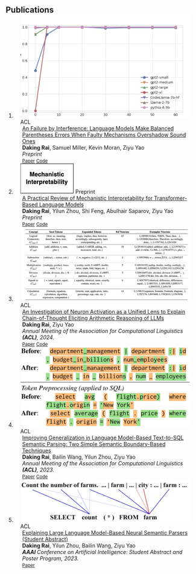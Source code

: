 <h2 id="publications" style="margin: 2px 0px -15px;">Publications</h2>

<div class="publications">
<ol class="bibliography">

<li>
<div class="pub-row">

  <div class="col-sm-3 abbr" style="position: relative;padding-right: 15px;padding-left: 15px;">
    <img src="assets/img/paper5.png" class="teaser img-fluid z-depth-1">
    <abbr class="badge">ACL</abbr>
  </div>

  <div class="col-sm-9" style="position: relative;padding-right: 15px;padding-left: 20px;">
    <div class="title"><a href="https://arxiv.org/pdf/2507.00322">An Failure by Interference: Language Models Make Balanced Parentheses Errors When Faulty Mechanisms Overshadow Sound Ones</a></div>
    <div class="author"><strong>Daking Rai</strong>, Samuel Miller, Kevin Moran, Ziyu Yao</div>
    <div class="periodical"><em>Preprint</em></div>
    <div class="links">
      <a href="https://arxiv.org/pdf/2507.00322" class="btn btn-sm z-depth-0" role="button" target="_blank" style="font-size:12px;">Paper</a>
      <a href="#" class="btn btn-sm z-depth-0" role="button" target="_blank" style="font-size:12px;">Code</a>
    </div>
  </div>
</div>
</li>

<li>
<div class="pub-row">

  <div class="col-sm-3 abbr" style="position: relative;padding-right: 15px;padding-left: 15px;">
    <img src="assets/img/paper4.png" class="teaser img-fluid z-depth-1">
    <abbr class="badge">Preprint</abbr>
  </div>

  <div class="col-sm-9" style="position: relative;padding-right: 15px;padding-left: 20px;">
    <div class="title"><a href="https://arxiv.org/pdf/2407.02646">A Practical Review of Mechanistic Interpretability for Transformer-Based Language Models</a></div>
    <div class="author"><strong>Daking Rai</strong>, Yilun Zhou, Shi Feng, Abulhair Saparov, Ziyu Yao</div>
    <div class="periodical"><em>Preprint</em></div>
    <div class="links">
      <a href="https://arxiv.org/pdf/2407.02646" class="btn btn-sm z-depth-0" role="button" target="_blank" style="font-size:12px;">Paper</a>
      <a href="https://github.com/Dakingrai/awesome-mechanistic-interpretability-lm-papers" class="btn btn-sm z-depth-0" role="button" target="_blank" style="font-size:12px;">Code</a>
    </div>
  </div>
</div>
</li>

<li>
<div class="pub-row">

  <div class="col-sm-3 abbr" style="position: relative;padding-right: 15px;padding-left: 15px;">
    <img src="assets/img/paper3.png" class="teaser img-fluid z-depth-1">
    <abbr class="badge">ACL</abbr>
  </div>

  <div class="col-sm-9" style="position: relative;padding-right: 15px;padding-left: 20px;">
    <div class="title"><a href="https://arxiv.org/pdf/2406.12288">An Investigation of Neuron Activation as a Unified Lens to Explain Chain-of-Thought Eliciting Arithmetic Reasoning of LLMs</a></div>
    <div class="author"><strong>Daking Rai</strong>, Ziyu Yao</div>
    <div class="periodical"><em>Annual Meeting of the Association for Computational Linguistics <strong>(ACL)</strong>, 2024.</em></div>
    <div class="links">
      <a href="https://arxiv.org/pdf/2406.12288" class="btn btn-sm z-depth-0" role="button" target="_blank" style="font-size:12px;">Paper</a>
      <a href="https://github.com/Dakingrai/neuron-analysis-cot-arithmetic-reasoning" class="btn btn-sm z-depth-0" role="button" target="_blank" style="font-size:12px;">Code</a>
    </div>
  </div>
</div>
</li>

<li>
<div class="pub-row">

  <div class="col-sm-3 abbr" style="position: relative;padding-right: 15px;padding-left: 15px;">
    <img src="assets/img/paper2.JPG" class="teaser img-fluid z-depth-1">
    <abbr class="badge">ACL</abbr>
  </div>

  <div class="col-sm-9" style="position: relative;padding-right: 15px;padding-left: 20px;">
    <div class="title"><a href="https://arxiv.org/abs/2305.17378">Improving Generalization in Language Model-Based Text-to-SQL Semantic Parsing: Two Simple Semantic Boundary-Based Techniques</a></div>
    <div class="author"><strong>Daking Rai</strong>, Bailin Wang, Yilun Zhou, Ziyu Yao</div>
    <div class="periodical"><em>Annual Meeting of the Association for Computational Linguistics <strong>(ACL)</strong>, 2023.</em></div>
    <div class="links">
      <a href="https://arxiv.org/abs/2305.17378" class="btn btn-sm z-depth-0" role="button" target="_blank" style="font-size:12px;">Paper</a>
      <a href="https://github.com/Dakingrai/ood-generalization-semantic-boundary-techniques" class="btn btn-sm z-depth-0" role="button" target="_blank" style="font-size:12px;">Code</a>
    </div>
  </div>
</div>
</li>

<li>
<div class="pub-row">

  <div class="col-sm-3 abbr" style="position: relative;padding-right: 15px;padding-left: 15px;">
    <img src="assets/img/paper1.JPG" class="teaser img-fluid z-depth-1">
    <abbr class="badge">ACL</abbr>
  </div>

  <div class="col-sm-9" style="position: relative;padding-right: 15px;padding-left: 20px;">
    <div class="title"><a href="https://arxiv.org/abs/2301.13820">Explaining Large Language Model-Based Neural Semantic Parsers (Student Abstract)</a></div>
    <div class="author"><strong>Daking Rai</strong>, Yilun Zhou, Bailin Wang, Ziyu Yao</div>
    <div class="periodical"><em> <strong>AAAI </strong> Conference on Artificial Intelligence: Student Abstract and Poster Program, 2023.</em></div>
    <div class="links">
      <a href="https://arxiv.org/abs/2301.13820" class="btn btn-sm z-depth-0" role="button" target="_blank" style="font-size:12px;">Paper</a>
    </div>
    </div>
</div>
</li>
  
<br>

</ol>
</div>

